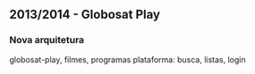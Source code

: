 ## 2013/2014 - Globosat Play

### Nova arquitetura

globosat-play, filmes, programas
plataforma: busca, listas, login
